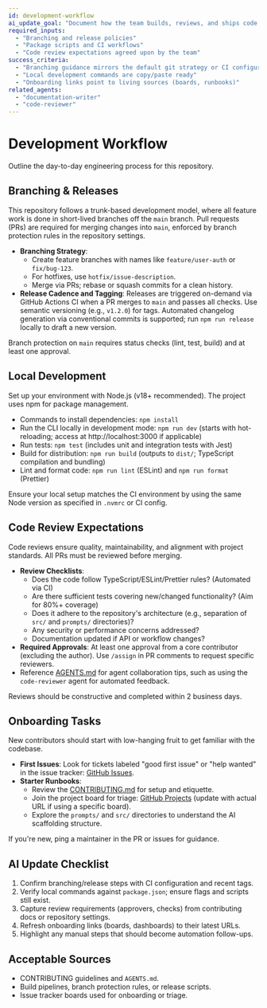 ```yaml
---
id: development-workflow
ai_update_goal: "Document how the team builds, reviews, and ships code every day."
required_inputs:
  - "Branching and release policies"
  - "Package scripts and CI workflows"
  - "Code review expectations agreed upon by the team"
success_criteria:
  - "Branching guidance mirrors the default git strategy or CI configuration"
  - "Local development commands are copy/paste ready"
  - "Onboarding links point to living sources (boards, runbooks)"
related_agents:
  - "documentation-writer"
  - "code-reviewer"
---
```


<!-- agent-update:start:development-workflow -->
# Development Workflow

Outline the day-to-day engineering process for this repository.

## Branching & Releases
This repository follows a trunk-based development model, where all feature work is done in short-lived branches off the `main` branch. Pull requests (PRs) are required for merging changes into `main`, enforced by branch protection rules in the repository settings.

- **Branching Strategy**: 
  - Create feature branches with names like `feature/user-auth` or `fix/bug-123`.
  - For hotfixes, use `hotfix/issue-description`.
  - Merge via PRs; rebase or squash commits for a clean history.
- **Release Cadence and Tagging**: Releases are triggered on-demand via GitHub Actions CI when a PR merges to `main` and passes all checks. Use semantic versioning (e.g., `v1.2.0`) for tags. Automated changelog generation via conventional commits is supported; run `npm run release` locally to draft a new version.

Branch protection on `main` requires status checks (lint, test, build) and at least one approval.

## Local Development
Set up your environment with Node.js (v18+ recommended). The project uses npm for package management.

- Commands to install dependencies: `npm install`
- Run the CLI locally in development mode: `npm run dev` (starts with hot-reloading; access at http://localhost:3000 if applicable)
- Run tests: `npm test` (includes unit and integration tests with Jest)
- Build for distribution: `npm run build` (outputs to `dist/`; TypeScript compilation and bundling)
- Lint and format code: `npm run lint` (ESLint) and `npm run format` (Prettier)

Ensure your local setup matches the CI environment by using the same Node version as specified in `.nvmrc` or CI config.

## Code Review Expectations
Code reviews ensure quality, maintainability, and alignment with project standards. All PRs must be reviewed before merging.

- **Review Checklists**:
  - Does the code follow TypeScript/ESLint/Prettier rules? (Automated via CI)
  - Are there sufficient tests covering new/changed functionality? (Aim for 80%+ coverage)
  - Does it adhere to the repository's architecture (e.g., separation of `src/` and `prompts/` directories)?
  - Any security or performance concerns addressed?
  - Documentation updated if API or workflow changes?
- **Required Approvals**: At least one approval from a core contributor (excluding the author). Use `/assign` in PR comments to request specific reviewers.
- Reference [AGENTS.md](../AGENTS.md) for agent collaboration tips, such as using the `code-reviewer` agent for automated feedback.

Reviews should be constructive and completed within 2 business days.

## Onboarding Tasks
New contributors should start with low-hanging fruit to get familiar with the codebase.

- **First Issues**: Look for tickets labeled "good first issue" or "help wanted" in the issue tracker: [GitHub Issues](https://github.com/[your-org]/[your-repo]/issues?q=is%3Aopen+is%3Aissue+label%3A%22good+first+issue%22).
- **Starter Runbooks**: 
  - Review the [CONTRIBUTING.md](../CONTRIBUTING.md) for setup and etiquette.
  - Join the project board for triage: [GitHub Projects](https://github.com/[your-org]/[your-repo]/projects/1) (update with actual URL if using a specific board).
  - Explore the `prompts/` and `src/` directories to understand the AI scaffolding structure.

If you're new, ping a maintainer in the PR or issues for guidance.

<!-- agent-readonly:guidance -->
## AI Update Checklist
1. Confirm branching/release steps with CI configuration and recent tags.
2. Verify local commands against `package.json`; ensure flags and scripts still exist.
3. Capture review requirements (approvers, checks) from contributing docs or repository settings.
4. Refresh onboarding links (boards, dashboards) to their latest URLs.
5. Highlight any manual steps that should become automation follow-ups.

<!-- agent-readonly:sources -->
## Acceptable Sources
- CONTRIBUTING guidelines and `AGENTS.md`.
- Build pipelines, branch protection rules, or release scripts.
- Issue tracker boards used for onboarding or triage.

<!-- agent-update:end -->
